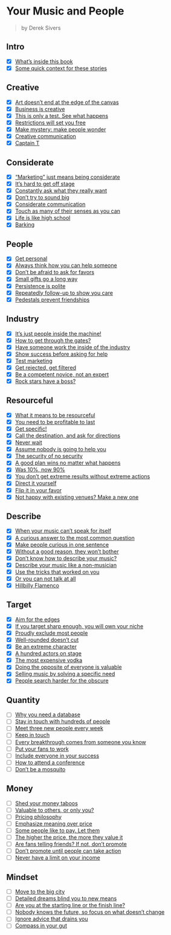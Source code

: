 # Your Music and People

> by Derek Sivers

## Intro

- [x] [What’s inside this book](https://sivers.org/m1)
- [x] [Some quick context for these stories](https://sivers.org/m2)

## Creative

- [x] [Art doesn’t end at the edge of the canvas](https://sivers.org/ext)
- [x] [Business is creative](https://sivers.org/bizriff)
- [x] [This is only a test. See what happens](https://sivers.org/tvtest)
- [x] [Restrictions will set you free](https://sivers.org/restr)
- [x] [Make mystery: make people wonder](https://sivers.org/mystery)
- [x] [Creative communication](https://sivers.org/reach)
- [x] [Captain T](https://sivers.org/capt)

## Considerate

- [x] [“Marketing” just means being considerate](https://sivers.org/cons)
- [x] [It’s hard to get off stage](https://sivers.org/stage)
- [x] [Constantly ask what they really want](https://sivers.org/wdtrw)
- [x] [Don’t try to sound big](https://sivers.org/ncorp)
- [x] [Considerate communication](https://sivers.org/ccom)
- [x] [Touch as many of their senses as you can](https://sivers.org/senses)
- [x] [Life is like high school](https://sivers.org/hs)
- [x] [Barking](https://sivers.org/barking)

## People

- [x] [Get personal](https://sivers.org/gpers)
- [x] [Always think how you can help someone](https://sivers.org/hych)
- [x] [Don’t be afraid to ask for favors](https://sivers.org/favors)
- [x] [Small gifts go a long way](https://sivers.org/smgf)
- [x] [Persistence is polite](https://sivers.org/persistence)
- [x] [Repeatedly follow-up to show you care](https://sivers.org/3in)
- [x] [Pedestals prevent friendships](https://sivers.org/pedestal)

## Industry

- [x] [It’s just people inside the machine!](https://sivers.org/people1)
- [x] [How to get through the gates?](https://sivers.org/solicited)
- [x] [Have someone work the inside of the industry](https://sivers.org/insidr)
- [x] [Show success before asking for help](https://sivers.org/success-first)
- [x] [Test marketing](https://sivers.org/testm)
- [x] [Get rejected, get filtered](https://sivers.org/gofilt)
- [x] [Be a competent novice, not an expert](https://sivers.org/novicex)
- [x] [Rock stars have a boss?](https://sivers.org/noboss)

## Resourceful

- [x] [What it means to be resourceful](https://sivers.org/res)
- [x] [You need to be profitable to last](https://sivers.org/sustainable)
- [x] [Get specific!](https://sivers.org/get-specific)
- [x] [Call the destination, and ask for directions](https://sivers.org/destdir)
- [x] [Never wait](https://sivers.org/neverwait)
- [x] [Assume nobody is going to help you](https://sivers.org/up2you)
- [x] [The security of no security](https://sivers.org/no9to5)
- [x] [A good plan wins no matter what happens](https://sivers.org/gbp)
- [x] [Was 10%, now 90%](https://sivers.org/1090)
- [x] [You don’t get extreme results without extreme actions](https://sivers.org/extremex)
- [x] [Direct it yourself](https://sivers.org/diy)
- [x] [Flip it in your favor](https://sivers.org/flipstick)
- [x] [Not happy with existing venues? Make a new one](https://sivers.org/makenew)

## Describe

- [x] [When your music can’t speak for itself](https://sivers.org/wordsm)
- [x] [A curious answer to the most common question](https://sivers.org/wysl)
- [x] [Make people curious in one sentence](https://sivers.org/shrtd)
- [x] [Without a good reason, they won’t bother](https://sivers.org/whycare)
- [x] [Don’t know how to describe your music?](https://sivers.org/dym)
- [x] [Describe your music like a non-musician](https://sivers.org/nomu)
- [x] [Use the tricks that worked on you](https://sivers.org/wwoy)
- [x] [Or you can not talk at all](https://sivers.org/notalk)
- [x] [Hillbilly Flamenco](https://sivers.org/hillbf)

## Target

- [x] [Aim for the edges](https://sivers.org/no-bullseye)
- [x] [If you target sharp enough, you will own your niche](https://sivers.org/trshr)
- [x] [Proudly exclude most people](https://sivers.org/exclude)
- [x] [Well-rounded doesn’t cut](https://sivers.org/rounded)
- [x] [Be an extreme character](https://sivers.org/evers)
- [x] [A hundred actors on stage](https://sivers.org/actors)
- [x] [The most expensive vodka](https://sivers.org/vodka)
- [x] [Doing the opposite of everyone is valuable](https://sivers.org/contrarian)
- [x] [Selling music by solving a specific need](https://sivers.org/candles)
- [x] [People search harder for the obscure](https://sivers.org/prgrk)

## Quantity

- [ ] [Why you need a database](https://sivers.org/dbt)
- [ ] [Stay in touch with hundreds of people](https://sivers.org/hundreds)
- [ ] [Meet three new people every week](https://sivers.org/ppweek)
- [ ] [Keep in touch](https://sivers.org/kit)
- [ ] [Every breakthrough comes from someone you know](https://sivers.org/syk)
- [ ] [Put your fans to work](https://sivers.org/fanwork)
- [ ] [Include everyone in your success](https://sivers.org/inclev)
- [ ] [How to attend a conference](https://sivers.org/conferences)
- [ ] [Don’t be a mosquito](https://sivers.org/mosquito)

## Money

- [ ] [Shed your money taboos](https://sivers.org/mn1)
- [ ] [Valuable to others, or only you?](https://sivers.org/starv)
- [ ] [Pricing philosophy](https://sivers.org/pp)
- [ ] [Emphasize meaning over price](https://sivers.org/livecd)
- [ ] [Some people like to pay. Let them](https://sivers.org/ppay)
- [ ] [The higher the price, the more they value it](https://sivers.org/morepay)
- [ ] [Are fans telling friends? If not, don’t promote](https://sivers.org/purplecow)
- [ ] [Don’t promote until people can take action](https://sivers.org/buyable)
- [ ] [Never have a limit on your income](https://sivers.org/nolimit)

## Mindset

- [ ] [Move to the big city](https://sivers.org/city)
- [ ] [Detailed dreams blind you to new means](https://sivers.org/details)
- [ ] [Are you at the starting line or the finish line?](https://sivers.org/lines)
- [ ] [Nobody knows the future, so focus on what doesn’t change](https://sivers.org/no-oracle)
- [ ] [Ignore advice that drains you](https://sivers.org/drain)
- [ ] [Compass in your gut](https://sivers.org/compass)
